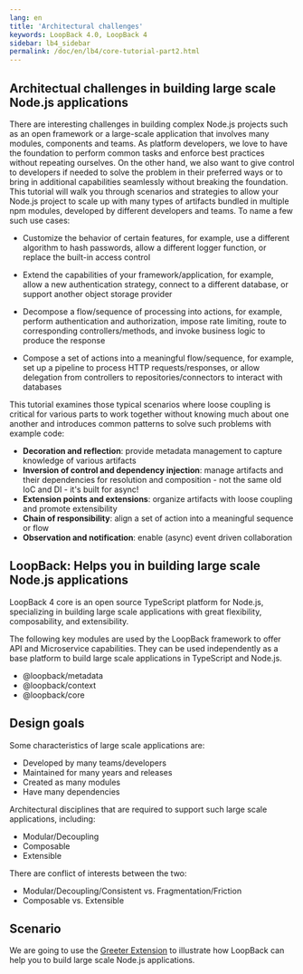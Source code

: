 ```yaml
---
lang: en
title: 'Architectural challenges'
keywords: LoopBack 4.0, LoopBack 4
sidebar: lb4_sidebar
permalink: /doc/en/lb4/core-tutorial-part2.html
---
```


## Architectual challenges in building large scale Node.js applications

There are interesting challenges in building complex Node.js projects such as an
open framework or a large-scale application that involves many modules,
components and teams. As platform developers, we love to have the foundation to
perform common tasks and enforce best practices without repeating ourselves. On
the other hand, we also want to give control to developers if needed to solve
the problem in their preferred ways or to bring in additional capabilities
seamlessly without breaking the foundation. This tutorial will walk you through
scenarios and strategies to allow your Node.js project to scale up with many
types of artifacts bundled in multiple npm modules, developed by different
developers and teams. To name a few such use cases:

- Customize the behavior of certain features, for example, use a different
  algorithm to hash passwords, allow a different logger function, or replace the
  built-in access control

- Extend the capabilities of your framework/application, for example, allow a
  new authentication strategy, connect to a different database, or support
  another object storage provider

- Decompose a flow/sequence of processing into actions, for example, perform
  authentication and authorization, impose rate limiting, route to corresponding
  controllers/methods, and invoke business logic to produce the response

- Compose a set of actions into a meaningful flow/sequence, for example, set up
  a pipeline to process HTTP requests/responses, or allow delegation from
  controllers to repositories/connectors to interact with databases

This tutorial examines those typical scenarios where loose coupling is critical
for various parts to work together without knowing much about one another and
introduces common patterns to solve such problems with example code:

- **Decoration and reflection**: provide metadata management to capture
  knowledge of various artifacts
- **Inversion of control and dependency injection**: manage artifacts and their
  dependencies for resolution and composition - not the same old IoC and DI -
  it's built for async!
- **Extension points and extensions**: organize artifacts with loose coupling
  and promote extensibility
- **Chain of responsibility**: align a set of action into a meaningful sequence
  or flow
- **Observation and notification**: enable (async) event driven collaboration

## LoopBack: Helps you in building large scale Node.js applications

LoopBack 4 core is an open source TypeScript platform for Node.js, specializing
in building large scale applications with great flexibility, composability, and
extensibility.

The following key modules are used by the LoopBack framework to offer API and
Microservice capabilities. They can be used independently as a base platform to
build large scale applications in TypeScript and Node.js.

- @loopback/metadata
- @loopback/context
- @loopback/core

## Design goals

Some characteristics of large scale applications are:

- Developed by many teams/developers
- Maintained for many years and releases
- Created as many modules
- Have many dependencies

Architectural disciplines that are required to support such large scale
applications, including:

- Modular/Decoupling
- Composable
- Extensible

There are conflict of interests between the two:

- Modular/Decoupling/Consistent vs. Fragmentation/Friction
- Composable vs. Extensible

## Scenario

We are going to use the
[Greeter Extension](https://github.com/strongloop/loopback-next/tree/master/examples/greeter-extension)
to illustrate how LoopBack can help you to build large scale Node.js
applications.
